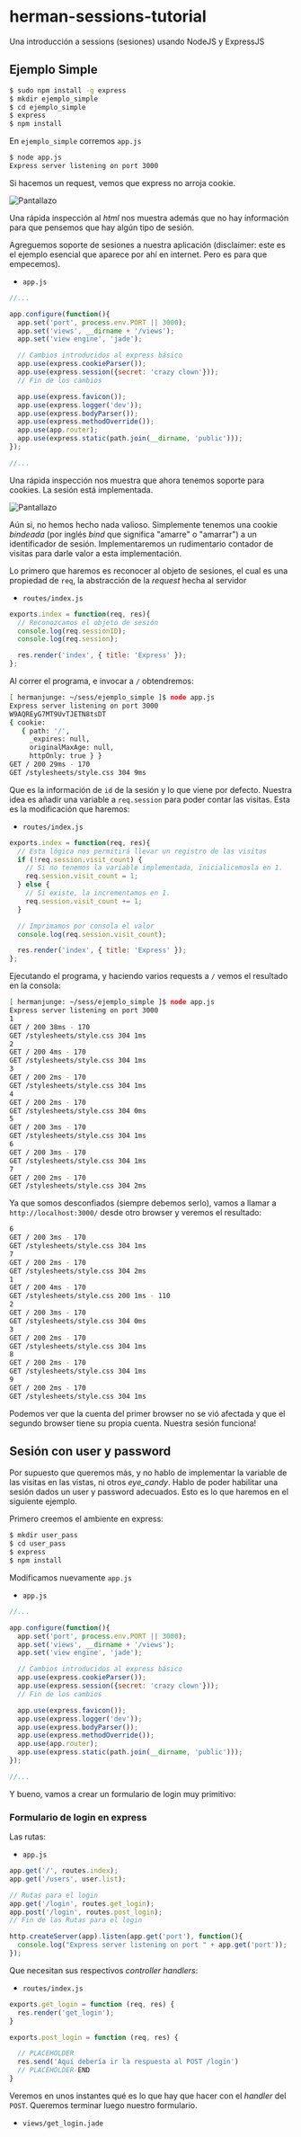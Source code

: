 herman-sessions-tutorial
========================

Una introducción a sessions (sesiones) usando NodeJS y ExpressJS

## Ejemplo Simple

````bash
$ sudo npm install -g express
$ mkdir ejemplo_simple
$ cd ejemplo_simple
$ express
$ npm install
````

En `ejemplo_simple` corremos `app.js`

````bash
$ node app.js
Express server listening on port 3000
````

Si hacemos un request, vemos que express no arroja cookie.

![Pantallazo](http://cl.ly/image/1K2a2v1I1i0G/Screen%20Shot%202013-03-20%20at%208.27.56%20AM.png)

Una rápida inspección al _html_ nos muestra además que no hay información para que pensemos que hay algún tipo de sesión.

Agreguemos soporte de sesiones a nuestra aplicación (disclaimer: este es el ejemplo esencial que aparece por ahí en internet. Pero es para que empecemos).

* `app.js`

````js
//...

app.configure(function(){
  app.set('port', process.env.PORT || 3000);
  app.set('views', __dirname + '/views');
  app.set('view engine', 'jade');

  // Cambios introducidos al express básico
  app.use(express.cookieParser());
  app.use(express.session({secret: 'crazy clown'}));
  // Fin de los cambios

  app.use(express.favicon());
  app.use(express.logger('dev'));
  app.use(express.bodyParser());
  app.use(express.methodOverride());
  app.use(app.router);
  app.use(express.static(path.join(__dirname, 'public')));
});

//...
````

Una rápida inspección nos muestra que ahora tenemos soporte para cookies. La sesión está implementada.

![Pantallazo](http://cl.ly/image/043L0e0A2F0D/Screen%20Shot%202013-03-20%20at%208.31.09%20AM.png)

Aún si, no hemos hecho nada valioso. Simplemente tenemos una cookie _bindeada_ (por inglés _bind_ que significa "amarre" o "amarrar") a un identificador de sesión. Implementaremos un rudimentario contador de visitas para darle valor a esta implementación.

Lo primero que haremos es reconocer al objeto de sesiones, el cual es una propiedad de `req`, la abstracción de la _request_ hecha al servidor

* `routes/index.js`

````js
exports.index = function(req, res){
  // Reconozcamos el objeto de sesión
  console.log(req.sessionID);
  console.log(req.session);

  res.render('index', { title: 'Express' });
};
````

Al correr el programa, e invocar a `/` obtendremos:

````bash
[ hermanjunge: ~/sess/ejemplo_simple ]$ node app.js
Express server listening on port 3000
W9AQREyG7MT9UvTJETN8tsDT
{ cookie:
   { path: '/',
     _expires: null,
     originalMaxAge: null,
     httpOnly: true } }
GET / 200 29ms - 170
GET /stylesheets/style.css 304 9ms
````

Que es la información de `id` de la sesión y lo que viene por defecto. Nuestra idea es añadir una variable a `req.session` para poder contar las visitas. Esta es la modificación que haremos:

* `routes/index.js`

````js
exports.index = function(req, res){
  // Esta lógica nos permitirá llevar un registro de las visitas
  if (!req.session.visit_count) {
    // Si no tenemos la variable implementada, inicialicemosla en 1.
    req.session.visit_count = 1;
  } else {
    // Si existe, la incrementamos en 1.
    req.session.visit_count += 1;
  }

  // Imprimamos por consola el valor
  console.log(req.session.visit_count);

  res.render('index', { title: 'Express' });
};
````

Ejecutando el programa, y haciendo varios requests a `/` vemos el resultado en la consola:

````bash
[ hermanjunge: ~/sess/ejemplo_simple ]$ node app.js
Express server listening on port 3000
1
GET / 200 38ms - 170
GET /stylesheets/style.css 304 1ms
2
GET / 200 4ms - 170
GET /stylesheets/style.css 304 1ms
3
GET / 200 2ms - 170
GET /stylesheets/style.css 304 1ms
4
GET / 200 2ms - 170
GET /stylesheets/style.css 304 0ms
5
GET / 200 3ms - 170
GET /stylesheets/style.css 304 1ms
6
GET / 200 3ms - 170
GET /stylesheets/style.css 304 1ms
7
GET / 200 2ms - 170
GET /stylesheets/style.css 304 2ms
````

Ya que somos desconfiados (siempre debemos serlo), vamos a llamar a `http://localhost:3000/` desde otro browser y veremos el resultado:

```bash
6
GET / 200 3ms - 170
GET /stylesheets/style.css 304 1ms
7
GET / 200 2ms - 170
GET /stylesheets/style.css 304 2ms
1
GET / 200 4ms - 170
GET /stylesheets/style.css 200 1ms - 110
2
GET / 200 3ms - 170
GET /stylesheets/style.css 304 0ms
3
GET / 200 2ms - 170
GET /stylesheets/style.css 304 1ms
8
GET / 200 2ms - 170
GET /stylesheets/style.css 304 1ms
9
GET / 200 2ms - 170
GET /stylesheets/style.css 304 1ms
```

Podemos ver que la cuenta del primer browser no se vió afectada y que el segundo browser tiene su propia cuenta. Nuestra sesión funciona!

## Sesión con user y password

Por supuesto que queremos más, y no hablo de implementar la variable de las visitas en las vistas, ni otros _eye_candy_. Hablo de poder habilitar una sesión dados un user y password adecuados. Esto es lo que haremos en el siguiente ejemplo.

Primero creemos el ambiente en express:

````bash
$ mkdir user_pass
$ cd user_pass
$ express
$ npm install
````

Modificamos nuevamente `app.js`

* `app.js`

````js
//...

app.configure(function(){
  app.set('port', process.env.PORT || 3000);
  app.set('views', __dirname + '/views');
  app.set('view engine', 'jade');

  // Cambios introducidos al express básico
  app.use(express.cookieParser());
  app.use(express.session({secret: 'crazy clown'}));
  // Fin de los cambios

  app.use(express.favicon());
  app.use(express.logger('dev'));
  app.use(express.bodyParser());
  app.use(express.methodOverride());
  app.use(app.router);
  app.use(express.static(path.join(__dirname, 'public')));
});

//...
````

Y bueno, vamos a crear un formulario de login muy primitivo:

### Formulario de login en express 

Las rutas:

* `app.js`

````js
app.get('/', routes.index);
app.get('/users', user.list);

// Rutas para el login
app.get('/login', routes.get_login);
app.post('/login', routes.post_login);
// Fin de las Rutas para el login

http.createServer(app).listen(app.get('port'), function(){
  console.log("Express server listening on port " + app.get('port'));
});
````

Que necesitan sus respectivos _controller handlers_:

* `routes/index.js`

````js
exports.get_login = function (req, res) {
  res.render('get_login');
}

exports.post_login = function (req, res) {

  // PLACEHOLDER
  res.send('Aquí debería ir la respuesta al POST /login')
  // PLACEHOLDER-END
}
````

Veremos en unos instantes qué es lo que hay que hacer con el _handler_ del `POST`. Queremos terminar luego nuestro formulario.

* `views/get_login.jade`

````jade

````
